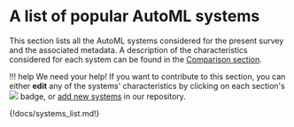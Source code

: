 # A list of popular AutoML systems

This section lists all the AutoML systems considered for the present survey and the associated metadata.
A description of the characteristics considered for each system can be found in the [Comparison section](./comparison).

!!! help
    We need your help!
    If you want to contribute to this section, you can either **edit** any of the systems' characteristics by clicking on each section's ![](https://img.shields.io/badge/Edit-Info-orange?logo=github) badge, or [add new systems](https://github.com/autogoal/survey) in our repository.

{!docs/systems_list.md!}
